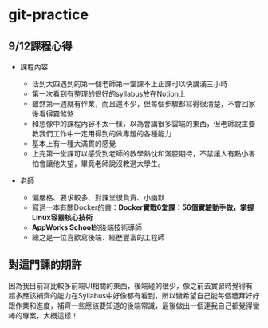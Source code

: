 # git-practice
9/12課程心得
---
- 課程內容
  - 活到大四遇到的第一個老師第一堂課不上正課可以快講滿三小時
  - 第一次看到有整理的很好的syllabus放在Notion上
  - 雖然第一週就有作業，而且還不少，但每個步驟都寫得很清楚，不會回家後看得霧煞煞
  - 和想像中的課程內容不太一樣，以為會講很多雲端的東西，但老師說主要教我們工作中一定用得到的做專題的各種能力
  - 基本上有一種大滿貫的感覺
  - 上完第一堂課可以感受到老師的教學熱忱和滿腔期待，不禁讓人有點小害怕會讓他失望，畢竟老師說沒教過大學生。

- 老師
  - 偏嚴格、要求較多、對課堂很負責、小幽默
  - 寫過一本有關Docker的書：**Docker實戰6堂課：56個實驗動手做，掌握Linux容器核心技術**
  - **AppWorks School**的後端技術導師
  - 總之是一位喜歡寫後端、經歷豐富的工程師

對這門課的期許
---
因為我目前寫比較多前端UI相關的東西，後端碰的很少，像之前去實習時覺得有超多應該補齊的能力在Syllabus中好像都有看到，所以蠻希望自己能每個禮拜好好跟作業和進度，補齊一些應該要知道的後端常識，最後做出一個連我自己都覺得蠻棒的專案，大概這樣！
